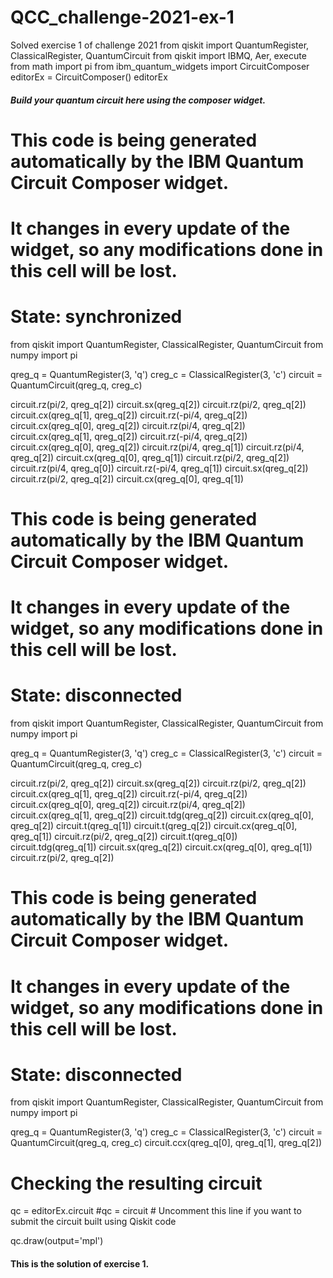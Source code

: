 # QCC_challenge-2021-ex-1
Solved exercise 1 of challenge 2021
from qiskit import QuantumRegister, ClassicalRegister, QuantumCircuit
from qiskit import IBMQ, Aer, execute
from math import pi
from ibm_quantum_widgets import CircuitComposer
editorEx = CircuitComposer() 
editorEx
##### Build your quantum circuit here using the composer widget.
# This code is being generated automatically by the IBM Quantum Circuit Composer widget.
# It changes in every update of the widget, so any modifications done in this cell will be lost.
# State: synchronized

from qiskit import QuantumRegister, ClassicalRegister, QuantumCircuit
from numpy import pi

qreg_q = QuantumRegister(3, 'q')
creg_c = ClassicalRegister(3, 'c')
circuit = QuantumCircuit(qreg_q, creg_c)

circuit.rz(pi/2, qreg_q[2])
circuit.sx(qreg_q[2])
circuit.rz(pi/2, qreg_q[2])
circuit.cx(qreg_q[1], qreg_q[2])
circuit.rz(-pi/4, qreg_q[2])
circuit.cx(qreg_q[0], qreg_q[2])
circuit.rz(pi/4, qreg_q[2])
circuit.cx(qreg_q[1], qreg_q[2])
circuit.rz(-pi/4, qreg_q[2])
circuit.cx(qreg_q[0], qreg_q[2])
circuit.rz(pi/4, qreg_q[1])
circuit.rz(pi/4, qreg_q[2])
circuit.cx(qreg_q[0], qreg_q[1])
circuit.rz(pi/2, qreg_q[2])
circuit.rz(pi/4, qreg_q[0])
circuit.rz(-pi/4, qreg_q[1])
circuit.sx(qreg_q[2])
circuit.rz(pi/2, qreg_q[2])
circuit.cx(qreg_q[0], qreg_q[1])
# This code is being generated automatically by the IBM Quantum Circuit Composer widget.
# It changes in every update of the widget, so any modifications done in this cell will be lost.
# State: disconnected

from qiskit import QuantumRegister, ClassicalRegister, QuantumCircuit
from numpy import pi

qreg_q = QuantumRegister(3, 'q')
creg_c = ClassicalRegister(3, 'c')
circuit = QuantumCircuit(qreg_q, creg_c)

circuit.rz(pi/2, qreg_q[2])
circuit.sx(qreg_q[2])
circuit.rz(pi/2, qreg_q[2])
circuit.cx(qreg_q[1], qreg_q[2])
circuit.rz(-pi/4, qreg_q[2])
circuit.cx(qreg_q[0], qreg_q[2])
circuit.rz(pi/4, qreg_q[2])
circuit.cx(qreg_q[1], qreg_q[2])
circuit.tdg(qreg_q[2])
circuit.cx(qreg_q[0], qreg_q[2])
circuit.t(qreg_q[1])
circuit.t(qreg_q[2])
circuit.cx(qreg_q[0], qreg_q[1])
circuit.rz(pi/2, qreg_q[2])
circuit.t(qreg_q[0])
circuit.tdg(qreg_q[1])
circuit.sx(qreg_q[2])
circuit.cx(qreg_q[0], qreg_q[1])
circuit.rz(pi/2, qreg_q[2])
# This code is being generated automatically by the IBM Quantum Circuit Composer widget.
# It changes in every update of the widget, so any modifications done in this cell will be lost.
# State: disconnected

from qiskit import QuantumRegister, ClassicalRegister, QuantumCircuit
from numpy import pi

qreg_q = QuantumRegister(3, 'q')
creg_c = ClassicalRegister(3, 'c')
circuit = QuantumCircuit(qreg_q, creg_c)
circuit.ccx(qreg_q[0], qreg_q[1], qreg_q[2])
# Checking the resulting circuit
qc = editorEx.circuit 
#qc = circuit # Uncomment this line if you want to submit the circuit built using Qiskit code

qc.draw(output='mpl')
#### This is the solution of exercise 1. 
